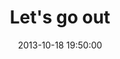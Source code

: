 ---
layout: post
title:  "Let's go out"
date:   2013-10-18 19:50:00
categories: ['illustrations']
image: illustrations/letsGoOut1.jpg
image_width: 533
image_height: 400
---